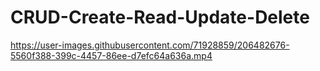 # CRUD-Create-Read-Update-Delete
 


https://user-images.githubusercontent.com/71928859/206482676-5560f388-399c-4457-86ee-d7efc64a636a.mp4

